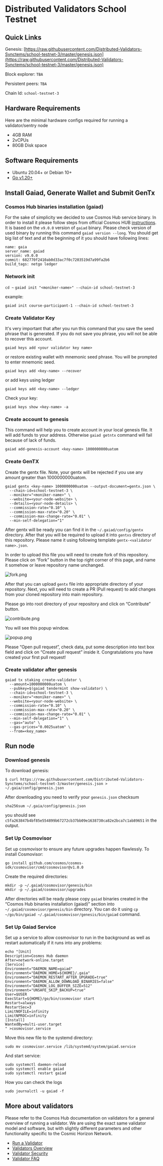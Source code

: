 # Distributed **Validators School Testnet**

## **Quick Links**

Genesis: [https://raw.githubusercontent.com/Distributed-Validators-Synctems/school-testnet-3/master/genesis.json](https://raw.githubusercontent.com/Distributed-Validators-Synctems/school-testnet-3/master/genesis.json)

Block explorer: `TBA`

Persistent peers: `TBA`

Chain Id: `school-testnet-3`

## **Hardware Requirements**

Here are the minimal hardware configs required for running a validator/sentry node

- 4GB RAM
- 2vCPUs
- 80GB Disk space

## **Software Requirements**

- Ubuntu 20.04+ or Debian 10+
- [Go v1.20+](https://golang.org/doc/install)

## **Install Gaiad, Generate Wallet and Submit GenTx**

### ****Cosmos Hub binaries installation (gaiad)****

For the sake of simplicity we decided to use Cosmos Hub service binary. In order to install it please follow steps from official Cosmos HUB [instructions](https://hub.cosmos.network/main/getting-started/installation.html). It is based on the `v9.0.0` version of `gaiad` binary. Please check version of used binary by running this command `gaiad version --long`. You should get big list of text and at the beginning of it you should have following lines:

```
name: gaia
server_name: gaiad
version: v9.0.0
commit: 682770f2410ab0d33ac7f0c7203519d7a99fa2b6
build_tags: netgo ledger
```

### Network init

`cd ~`
`gaiad init "<moniker-name>" --chain-id school-testnet-3`

example:

`gaiad init course-participant-1 --chain-id school-testnet-3`

### **Create Validator Key**

It's very important that after you run this command that you save the seed phrase that is generated. If you do not save you phrase, you will not be able to recover this account.

`gaiad keys add <your validator key name>`

or restore existing wallet with mnemonic seed phrase. You will be prompted to enter mnemonic seed.

`gaiad keys add <key-name> --recover`

or add keys using ledger

`gaiad keys add <key-name> --ledger`

Check your key:

`gaiad keys show <key-name> -a`

### ****Create account to genesis****

This command will help you to create account in your local genesis file. It will add funds to your address. Otherwise `gaiad getntx` command will fail because of lack of funds.

`gaiad add-genesis-account <key-name> 1000000000uatom`

### ****Create GenTX****

Create the gentx file. Note, your gentx will be rejected if you use any amount greater than 1000000000uatom.

```
gaiad gentx <key-name> 1000000000uatom --output-document=gentx.json \
  --chain-id=school-testnet-3 \
  --moniker="<moniker-name>" \
  --website=<your-node-website> \
  --details=<your-node-details> \
  --commission-rate="0.10" \
  --commission-max-rate="0.20" \
  --commission-max-change-rate="0.01" \
  --min-self-delegation="1"
```

After gentx will be ready you can find it in the `~/.gaiad/config/gentx` directory. After that you will be required to upload it into `gentxs` directory of this repository. Please name it using following template `gentx-<validator name>.json`.

In order to upload this file you will need to create fork of this repository. Please click on “Fork” button in the top right corner of this page, and name it somehow or leave repository name unchanged.

![fork.png](https://raw.githubusercontent.com/kuraassh/school-testnet/master/fork.png)

After that you can upload `gentx` file into appropriate directory of your repository. Next, you will need to create a PR (Pull request) to add changes from your cloned repository into main repository.

Please go into root directory of your repository and click on “Contribute” button.

![contribute.png](https://raw.githubusercontent.com/kuraassh/school-testnet/master/contribute.png)

You will see this popup window.

![popup.png](https://raw.githubusercontent.com/kuraassh/school-testnet/master/popup.png)

Please “Open pull request”, check data, put some description into text box field and click on “Create pull request” inside it. Congratulations you have created your first pull request!

### Create validator after genesis

```
gaiad tx staking create-validator \
  --amount=1000000000uatom \
  --pubkey=$(gaiad tendermint show-validator) \
  --chain-id=school-testnet-3 \
  --moniker="<moniker-name>" \
  --website=<your-node-website> \
  --commission-rate="0.10" \
  --commission-max-rate="0.20" \
  --commission-max-change-rate="0.01" \
  --min-self-delegation="1" \
  --gas="auto" \
  --gas-prices="0.0025uatom" \
  --from=<key_name>
```

## Run node

### ****Download genesis****

To download genesis:

`$ curl https://raw.githubusercontent.com/Distributed-Validators-Synctems/school-testnet-3/master/genesis.json > ~/.gaia/config/genesis.json`

After downloading you need to verify your `genesis.json` checksum

`sha256sum ~/.gaia/config/genesis.json`

you should see `c5fa263847b4bf85e554899b67272cb37bb09e1638730ca82e2bca7c1ab89651` in the output.

### ****Set Up Cosmovisor****

Set up cosmovisor to ensure any future upgrades happen flawlessly. To install Cosmovisor:

`go install github.com/cosmos/cosmos-sdk/cosmovisor/cmd/cosmovisor@v1.0.0`

Create the required directories:

```
mkdir -p ~/.gaiad/cosmovisor/genesis/bin
mkdir -p ~/.gaiad/cosmovisor/upgrades
```

After directories will be ready please copy `gaiad` binaries created in the “Cosmos Hub binaries installation (gaiad)” section into `~/.gaiad/cosmovisor/genesis/bin` directory. You can do it using `cp ~/go/bin/gaiad ~/.gaiad/cosmovisor/genesis/bin/gaiad` command.

### ****Set Up Gaiad Service****

Set up a service to allow cosmovisor to run in the background as well as restart automatically if it runs into any problems:

```
echo "[Unit]
Description=Cosmos Hub daemon
After=network-online.target
[Service]
Environment="DAEMON_NAME=gaiad"
Environment="DAEMON_HOME=${HOME}/.gaia"
Environment="DAEMON_RESTART_AFTER_UPGRADE=true"
Environment="DAEMON_ALLOW_DOWNLOAD_BINARIES=false"
Environment="DAEMON_LOG_BUFFER_SIZE=512"
Environment="UNSAFE_SKIP_BACKUP=true"
User=$USER
ExecStart=${HOME}/go/bin/cosmovisor start
Restart=always
RestartSec=3
LimitNOFILE=infinity
LimitNPROC=infinity
[Install]
WantedBy=multi-user.target
" >cosmovisor.service
```

Move this new file to the systemd directory:

`sudo mv cosmovisor.service /lib/systemd/system/gaiad.service`

And start service:

```
sudo systemctl daemon-reload
sudo systemctl enable gaiad 
sudo systemctl restart gaiad
```

How you can check the logs
```
sudo journalctl -u gaiad -f
```

## **More about validators**

Please refer to the Cosmos Hub documentation on validators for a general overview of running a validator. We are using the exact same validator model and software, but with slightly different parameters and other functionality specific to the Cosmic Horizon Network.

- [Run a Validator](https://hub.cosmos.network/main/validators/validator-setup.html)
- [Validators Overview](https://hub.cosmos.network/main/validators/overview.html)
- [Validator Security](https://hub.cosmos.network/main/validators/security.html)
- [Validator FAQ](https://hub.cosmos.network/main/validators/validator-faq.html)
